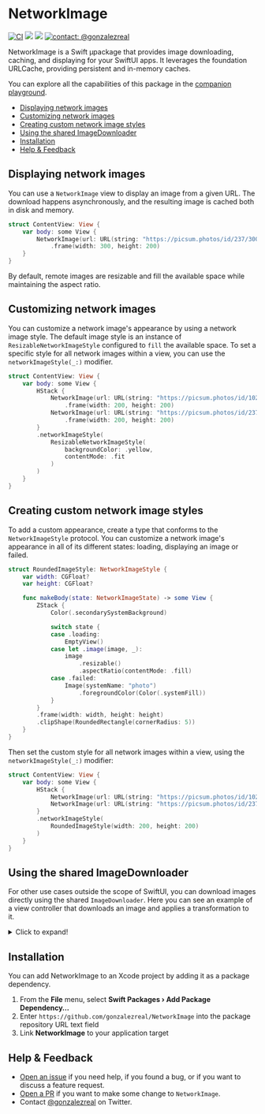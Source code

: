 # NetworkImage
[![CI](https://github.com/gonzalezreal/NetworkImage/workflows/CI/badge.svg)](https://github.com/gonzalezreal/NetworkImage/actions?query=workflow%3ACI)
[![](https://img.shields.io/endpoint?url=https%3A%2F%2Fswiftpackageindex.com%2Fapi%2Fpackages%2Fgonzalezreal%2FNetworkImage%2Fbadge%3Ftype%3Dswift-versions)](https://swiftpackageindex.com/gonzalezreal/NetworkImage)
[![](https://img.shields.io/endpoint?url=https%3A%2F%2Fswiftpackageindex.com%2Fapi%2Fpackages%2Fgonzalezreal%2FNetworkImage%2Fbadge%3Ftype%3Dplatforms)](https://swiftpackageindex.com/gonzalezreal/NetworkImage)
[![contact: @gonzalezreal](https://img.shields.io/badge/twitter-@gonzalezreal-blue.svg?style=flat)](https://twitter.com/gonzalezreal)

NetworkImage is a Swift µpackage that provides image downloading, caching, and displaying for your SwiftUI apps. It leverages the foundation URLCache, providing persistent and in-memory caches.

You can explore all the capabilities of this package in the [companion playground](/Playgrounds/NetworkImage.playground).

* [Displaying network images](#displaying-network-images)
* [Customizing network images](#customizing-network-images)
* [Creating custom network image styles](#creating-custom-network-image-styles)
* [Using the shared ImageDownloader](#using-the-shared-imageDownloader)
* [Installation](#installation)
* [Help & Feedback](#help--feedback)
 
## Displaying network images
You can use a `NetworkImage` view to display an image from a given URL. The download happens asynchronously, and the resulting image is cached both in disk and memory.

```swift
struct ContentView: View {
    var body: some View {
        NetworkImage(url: URL(string: "https://picsum.photos/id/237/300/200"))
            .frame(width: 300, height: 200)
    }
}
```

By default, remote images are resizable and fill the available space while maintaining the aspect ratio.

## Customizing network images
You can customize a network image's appearance by using a network image style. The default image style is an instance of `ResizableNetworkImageStyle` configured to `fill` the available space. To set a specific style for all network images within a view, you can use the `networkImageStyle(_:)` modifier.

```swift
struct ContentView: View {
    var body: some View {
        HStack {
            NetworkImage(url: URL(string: "https://picsum.photos/id/1025/300/200"))
                .frame(width: 200, height: 200)
            NetworkImage(url: URL(string: "https://picsum.photos/id/237/300/200"))
                .frame(width: 200, height: 200)
        }
        .networkImageStyle(
            ResizableNetworkImageStyle(
                backgroundColor: .yellow,
                contentMode: .fit
            )
        )
    }
}
```

## Creating custom network image styles
To add a custom appearance, create a type that conforms to the `NetworkImageStyle` protocol. You can customize a network image's appearance in all of its different states: loading, displaying an image or failed.

```swift
struct RoundedImageStyle: NetworkImageStyle {
    var width: CGFloat?
    var height: CGFloat?

    func makeBody(state: NetworkImageState) -> some View {
        ZStack {
            Color(.secondarySystemBackground)

            switch state {
            case .loading:
                EmptyView()
            case let .image(image, _):
                image
                    .resizable()
                    .aspectRatio(contentMode: .fill)
            case .failed:
                Image(systemName: "photo")
                    .foregroundColor(Color(.systemFill))
            }
        }
        .frame(width: width, height: height)
        .clipShape(RoundedRectangle(cornerRadius: 5))
    }
}
```

Then set the custom style for all network images within a view, using the `networkImageStyle(_:)` modifier:

```swift
struct ContentView: View {
    var body: some View {
        HStack {
            NetworkImage(url: URL(string: "https://picsum.photos/id/1025/300/200"))
            NetworkImage(url: URL(string: "https://picsum.photos/id/237/300/200"))
        }
        .networkImageStyle(
            RoundedImageStyle(width: 200, height: 200)
        )
    }
}
```

## Using the shared ImageDownloader
For other use cases outside the scope of SwiftUI, you can download images directly using the shared `ImageDownloader`. Here you can see an example of a view controller that downloads an image and applies a transformation to it.

<details>
  <summary>Click to expand!</summary>
  
  ```swift
  class MyViewController: UIViewController {
      private lazy var imageView = UIImageView()
      private var cancellables: Set<AnyCancellable> = []

      override func loadView() {
          let view = UIView()
          view.backgroundColor = .systemBackground

          imageView.translatesAutoresizingMaskIntoConstraints = false
          imageView.backgroundColor = .secondarySystemBackground
          view.addSubview(imageView)

          NSLayoutConstraint.activate([
              imageView.widthAnchor.constraint(equalToConstant: 300),
              imageView.heightAnchor.constraint(equalToConstant: 200),
              imageView.centerXAnchor.constraint(equalTo: view.centerXAnchor),
              imageView.centerYAnchor.constraint(equalTo: view.centerYAnchor),
          ])

          self.view = view
      }

      override func viewDidLoad() {
          super.viewDidLoad()

          ImageDownloader.shared.image(for: URL(string: "https://picsum.photos/id/237/300/200")!)
              .map { image in
                  // tint the image with a yellow color
                  UIGraphicsImageRenderer(size: image.size).image { _ in
                      image.draw(at: .zero)
                      UIColor.systemYellow.setFill()
                      UIRectFillUsingBlendMode(CGRect(origin: .zero, size: image.size), .multiply)
                  }
              }
              .replaceError(with: UIImage(systemName: "film")!)
              .receive(on: DispatchQueue.main)
              .sink(receiveValue: { [imageView] image in
                  imageView.image = image
              })
              .store(in: &cancellables)
      }
  }
  ```
</details>

## Installation
You can add NetworkImage to an Xcode project by adding it as a package dependency.
1. From the **File** menu, select **Swift Packages › Add Package Dependency…**
1. Enter `https://github.com/gonzalezreal/NetworkImage` into the package repository URL text field
1. Link **NetworkImage** to your application target

## Help & Feedback
- [Open an issue](https://github.com/gonzalezreal/NetworkImage/issues/new) if you need help, if you found a bug, or if you want to discuss a feature request.
- [Open a PR](https://github.com/gonzalezreal/NetworkImage/pull/new/master) if you want to make some change to `NetworkImage`.
- Contact [@gonzalezreal](https://twitter.com/gonzalezreal) on Twitter.
